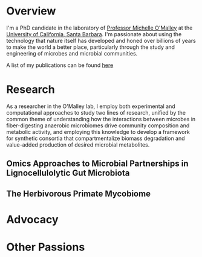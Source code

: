 # Overview

I'm a PhD candidate in the laboratory of [Professor Michelle O'Malley](https://omalleylab.com/) at the [University of California, Santa Barbara](https://www.ucsb.edu/).  I'm passionate about using the technology that nature itself has developed and honed over billions of years to make the world a better place, particularly through the study and engineering of microbes and microbial communities.

A list of my publications can be found [here](publications.md)

# Research

As a researcher in the O'Malley lab, I employ both experimental and computational approaches to study two lines of research, unified by the common theme of understanding how the interactions between microbes in fiber-digesting anaerobic microbiomes drive community composition and metabolic activity, and employing this knowledge to develop a framework for synthetic consortia that compartmentalize biomass degradation and value-added production of desired microbial metabolites.

## Omics Approaches to Microbial Partnerships in Lignocellulolytic Gut Microbiota

## The Herbivorous Primate Mycobiome

# Advocacy

# Other Passions
